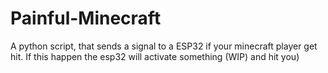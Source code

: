 # Painful-Minecraft
A python script, that sends a signal to a ESP32 if your minecraft player get hit. If this happen the esp32 will activate something (WIP) and hit you)
